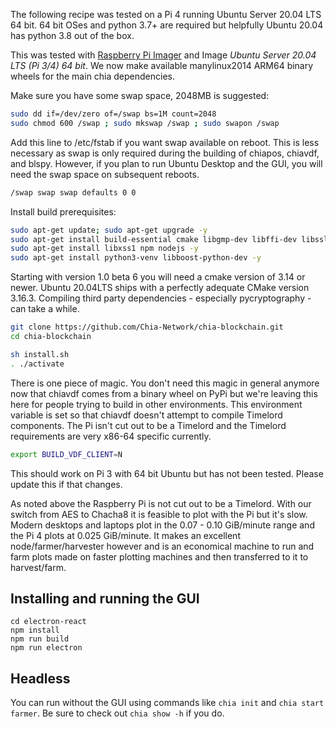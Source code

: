 The following recipe was tested on a Pi 4 running Ubuntu Server 20.04 LTS 64 bit. 64 bit OSes and python 3.7+ are required but helpfully Ubuntu 20.04 has python 3.8 out of the box.

This was tested with [Raspberry Pi Imager](https://www.raspberrypi.org/downloads/) and Image _Ubuntu Server 20.04 LTS (Pi 3/4) 64 bit_. We now make available manylinux2014 ARM64 binary wheels for the main chia dependencies.

Make sure you have some swap space, 2048MB is suggested:
```bash
sudo dd if=/dev/zero of=/swap bs=1M count=2048
sudo chmod 600 /swap ; sudo mkswap /swap ; sudo swapon /swap
```
Add this line to /etc/fstab if you want swap available on reboot. This is less necessary as swap is only required during the building of chiapos, chiavdf, and blspy. However, if you plan to run Ubuntu Desktop and the GUI, you will need the swap space on subsequent reboots.
```bash
/swap swap swap defaults 0 0
```
Install build prerequisites:
```bash
sudo apt-get update; sudo apt-get upgrade -y
sudo apt-get install build-essential cmake libgmp-dev libffi-dev libssl-dev -y
sudo apt-get install libxss1 npm nodejs -y
sudo apt-get install python3-venv libboost-python-dev -y
```
Starting with version 1.0 beta 6 you will need a cmake version of 3.14 or newer. Ubuntu 20.04LTS ships with a perfectly adequate CMake version 3.16.3. Compiling third party dependencies - especially pycryptography - can take a while.

```bash
git clone https://github.com/Chia-Network/chia-blockchain.git
cd chia-blockchain

sh install.sh
. ./activate
```
There is one piece of magic. You don't need this magic in general anymore now that chiavdf comes from a binary wheel on PyPi but we're leaving this here for people trying to build in other environments. This environment variable is set so that chiavdf doesn't attempt to compile Timelord components. The Pi isn't cut out to be a Timelord and the Timelord requirements are very x86-64 specific currently.
```bash
export BUILD_VDF_CLIENT=N
```

This should work on Pi 3 with 64 bit Ubuntu but has not been tested. Please update this if that changes.

As noted above the Raspberry Pi is not cut out to be a Timelord. With our switch from AES to Chacha8 it is feasible to plot with the Pi but it's slow. Modern desktops and laptops plot in the 0.07 - 0.10 GiB/minute range and the Pi 4 plots at 0.025 GiB/minute. It makes an excellent node/farmer/harvester however and is an economical machine to run and farm plots made on faster plotting machines and then transferred to it to harvest/farm.

## Installing and running the GUI

```
cd electron-react
npm install
npm run build
npm run electron
```

## Headless

You can run without the GUI using commands like `chia init` and `chia start farmer`. Be sure to check out `chia show -h` if you do.